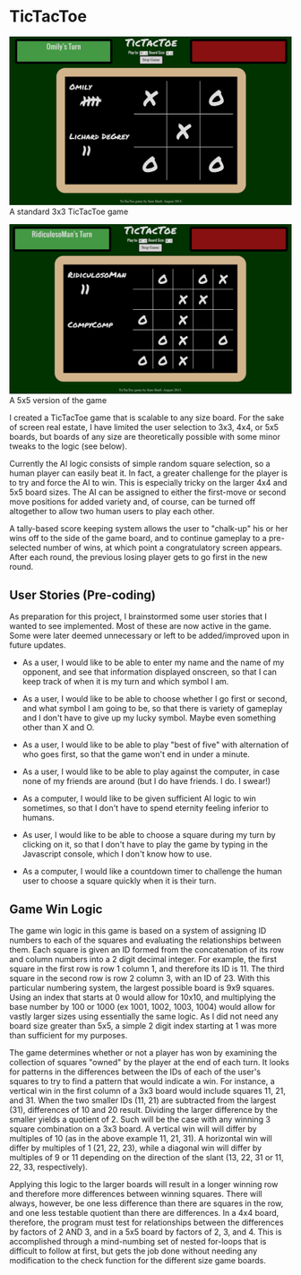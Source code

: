 # TicTacToe

![3x3screenshot](3x3screenshot.png)
A standard 3x3 TicTacToe game

![5x5screenshot](5x5screenshot.png)
A 5x5 version of the game

I created a TicTacToe game that is scalable to any size board.  For the sake of screen real estate, I have limited the user selection to 3x3, 4x4, or 5x5 boards, but boards of any size are theoretically possible with some minor tweaks to the logic (see below).

Currently the AI logic consists of simple random square selection, so a human player can easily beat it.  In fact, a greater challenge for the player is to try and force the AI to win.  This is especially tricky on the larger 4x4 and 5x5 board sizes.  The AI can be assigned to either the first-move or second move positions for added variety and, of course, can be turned off altogether to allow two human users to play each other.

A tally-based score keeping system allows the user to "chalk-up" his or her wins off to the side of the game board, and to continue gameplay to a pre-selected number of wins, at which point a congratulatory screen appears.  After each round, the previous losing player gets to go first in the new round.

## User Stories (Pre-coding)
As preparation for this project, I brainstormed some user stories that I wanted to see implemented.  Most of these are now active in the game.  Some were later deemed unnecessary or left to be added/improved upon in future updates.

- As a user, I would like to be able to enter my name and the name of my opponent, and see that information displayed onscreen, so that I can keep track of when it is my turn and which symbol I am.

- As a user, I would like to be able to choose whether I go first or second, and what symbol I am going to be, so that there is variety of gameplay and I don't have to give up my lucky symbol.  Maybe even something other than X and O.

- As a user, I would like to be able to play "best of five" with alternation of who goes first, so that the game won't end in under a minute.

- As a user, I would like to be able to play against the computer, in case none of my friends are around (but I do have friends.  I do.  I swear!)

- As a computer, I would like to be given sufficient AI logic to win sometimes, so that I don't have to spend eternity feeling inferior to humans.

- As user, I would like to be able to choose a square during my turn by clicking on it, so that I don't have to play the game by typing in the Javascript console, which I don't know how to use.

- As a computer, I would like a countdown timer to challenge the human user to choose a square quickly when it is their turn.

## Game Win Logic
The game win logic in this game is based on a system of assigning ID numbers to each of the squares and evaluating the relationships between them.  Each square is given an ID formed from the concatenation of its row and column numbers into a 2 digit decimal integer.  For example, the first square in the first row is row 1 column 1, and therefore its ID is 11.  The third square in the second row is row 2 column 3, with an ID of 23.  With this particular numbering system, the largest possible board is 9x9 squares.  Using an index that starts at 0 would allow for 10x10, and multiplying the base number by 100 or 1000 (ex 1001, 1002, 1003, 1004) would allow for vastly larger sizes using essentially the same logic.  As I did not need any board size greater than 5x5, a simple 2 digit index starting at 1 was more than sufficient for my purposes.

The game determines whether or not a player has won by examining the collection of squares "owned" by the player at the end of each turn.  It looks for patterns in the differences between the IDs of each of the user's squares to try to find a pattern that would indicate a win.  For instance, a vertical win in the first column of a 3x3 board would include squares 11, 21, and 31.  When the two smaller IDs (11, 21) are subtracted from the largest (31), differences of 10 and 20 result.  Dividing the larger difference by the smaller yields a quotient of 2.  Such will be the case with any winning 3 square combination on a 3x3 board.  A vertical win will will differ by multiples of 10 (as in the above example 11, 21, 31).  A horizontal win will differ by multiples of 1 (21, 22, 23), while a diagonal win will differ by multiples of 9 or 11 depending on the direction of the slant (13, 22, 31 or 11, 22, 33, respectively).  

Applying this logic to the larger boards will result in a longer winning row and therefore more differences between winning squares.  There will always, however, be one less difference than there are squares in the row, and one less testable quotient than there are differences.  In a 4x4 board, therefore, the program must test for relationships between the differences by factors of 2 AND 3, and in a 5x5 board by factors of 2, 3, and 4.  This is accomplished through a mind-numbing set of nested for-loops that is difficult to follow at first, but gets the job done without needing any modification to the check function for the different size game boards.
